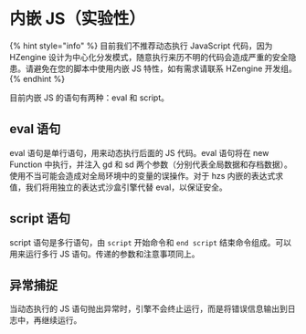 # 内嵌 JS（实验性）

{% hint style="info" %}
目前我们不推荐动态执行 JavaScript 代码，因为 HZengine 设计为中心化分发模式，随意执行来历不明的代码会造成严重的安全隐患。请避免在您的脚本中使用内嵌 JS 特性，如有需求请联系 HZengine 开发组。
{% endhint %}

目前内嵌 JS 的语句有两种：eval 和 script。

## eval 语句

eval 语句是单行语句，用来动态执行后面的 JS 代码。eval 语句将在 new Function 中执行，并注入 gd 和 sd 两个参数（分别代表全局数据和存档数据）。使用不当可能会造成对全局环境中的变量的误操作。对于 hzs 内嵌的表达式求值，我们将用独立的表达式沙盒引擎代替 eval，以保证安全。

## script 语句

script 语句是多行语句，由 `script` 开始命令和 `end script` 结束命令组成。可以用来运行多行 JS 语句。传递的参数和注意事项同上。

## 异常捕捉

当动态执行的 JS 语句抛出异常时，引擎不会终止运行，而是将错误信息输出到日志中，再继续运行。
